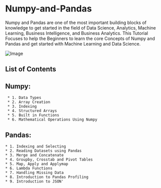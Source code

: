 # Numpy-and-Pandas

Numpy and Pandas are one of the most important building blocks of knowledge to get started in the field of Data Science, Analytics, Machine Learning, Business Intelligence, and Business Analytics. This Tutorial Focuses to help the Beginners to learn the core Concepts of Numpy and Pandas and get started with Machine Learning and Data Science. 

![Image](https://www.houseofbots.com/images/news/2895/cover.png)

## List of Contents
  ## Numpy:
     * 1. Data Types
     * 2. Array Creation
     * 3. Indexing
     * 4. Structured Arrays
     * 5. Built in Functions
     * 6. Mathematical Operations Using Numpy
     
   ## Pandas:
    * 1. Indexing and Selecting
    * 2. Reading Datasets using Pandas
    * 3. Merge and Concatenate
    * 4. Groupby, Crosstab and Pivot Tables
    * 5. Map, Apply and Applymap
    * 6. Lambda Functions
    * 7. Handling Missing Data
    * 8. Introduction to Pandas Profiling
    * 9. Introduction to JSON'
